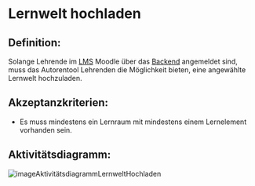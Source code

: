 # Lernwelt hochladen

## Definition:

Solange Lehrende im [LMS](Learning-Management-System-GE.md) Moodle über das [Backend](Backend-GE.md) angemeldet sind, muss das Autorentool Lehrenden die Möglichkeit
bieten, eine angewählte Lernwelt hochzuladen.

## Akzeptanzkriterien:

- Es muss mindestens ein Lernraum mit mindestens einem Lernelement vorhanden sein.

## Aktivitätsdiagramm:

![imageAktivitätsdiagrammLernweltHochladen](imageAktivitätsdiagrammLernweltHochladen.bmp)
